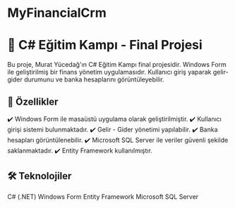 # MyFinancialCrm

# 📌 C# Eğitim Kampı - Final Projesi
Bu proje, Murat Yücedağ'ın C# Eğitim Kampı final projesidir. Windows Form ile geliştirilmiş bir finans yönetim uygulamasıdır. Kullanıcı giriş yaparak gelir-gider durumunu ve banka hesaplarını görüntüleyebilir.

## 🚀 Özellikler
✔️ Windows Form ile masaüstü uygulama olarak geliştirilmiştir.
✔️ Kullanıcı girişi sistemi bulunmaktadır.
✔️ Gelir - Gider yönetimi yapılabilir.
✔️ Banka hesapları görüntülenebilir.
✔️ Microsoft SQL Server ile veriler güvenli şekilde saklanmaktadır.
✔️ Entity Framework kullanılmıştır.

## 🛠 Teknolojiler
C# (.NET)
Windows Form
Entity Framework
Microsoft SQL Server
